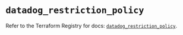 # `datadog_restriction_policy`

Refer to the Terraform Registry for docs: [`datadog_restriction_policy`](https://registry.terraform.io/providers/datadog/datadog/3.61.0/docs/resources/restriction_policy).
